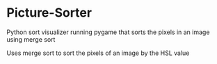 # Picture-Sorter
Python sort visualizer running pygame that sorts the pixels in an image using merge sort

Uses merge sort to sort the pixels of an image by the HSL value
